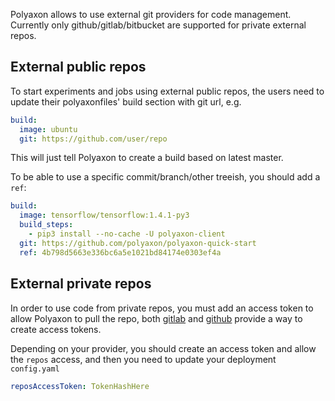 Polyaxon allows to use external git providers for code management. 
Currently only github/gitlab/bitbucket are supported for private external repos. 

## External public repos

To start experiments and jobs using external public repos, the users need to update their polyaxonfiles' build section with git url, e.g.

```yaml
build:
  image: ubuntu
  git: https://github.com/user/repo
```  

This will just tell Polyaxon to create a build based on latest master.

To be able to use a specific commit/branch/other treeish, you should add a `ref`:

```yaml
build:
  image: tensorflow/tensorflow:1.4.1-py3
  build_steps:
    - pip3 install --no-cache -U polyaxon-client
  git: https://github.com/polyaxon/polyaxon-quick-start
  ref: 4b798d5663e336bc6a5e1021bd84174e0303ef4a
```


## External private repos

In order to use code from private repos, you must add an access token to allow Polyaxon to pull the repo, 
both [gitlab](https://docs.gitlab.com/ee/user/profile/personal_access_tokens.html) and [github](https://help.github.com/articles/creating-a-personal-access-token-for-the-command-line/) provide a way to create access tokens.

Depending on your provider, you should create an access token and allow the `repos` access, and then you need to update your deployment `config.yaml`

```yaml
reposAccessToken: TokenHashHere
``` 
